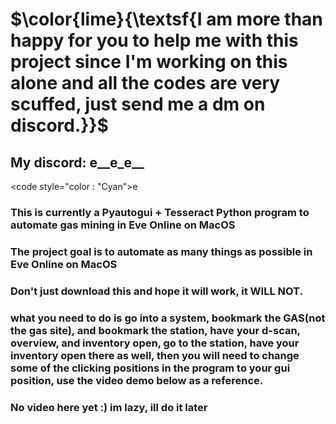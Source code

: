 # $\color{lime}{\textsf{I am more than happy for you to help me with this project since I'm working on this alone and all the codes are very scuffed, just send me a dm on discord.}}$
## My discord: e__e_e__
<code style="color : "Cyan">e</code>

### This is currently a Pyautogui + Tesseract Python program to automate gas mining in Eve Online on MacOS

### The project goal is to automate as many things as possible in Eve Online on MacOS

### Don't just download this and hope it will work, it WILL **NOT**.

### what you need to do is go into a system, bookmark the GAS(not the gas site), and bookmark the station, have your d-scan, overview, and inventory open, go to the station, have your inventory open there as well, then you will need to change some of the clicking positions in the program to your gui position, use the video demo below as a reference.

### No video here yet :) im lazy, ill do it later
